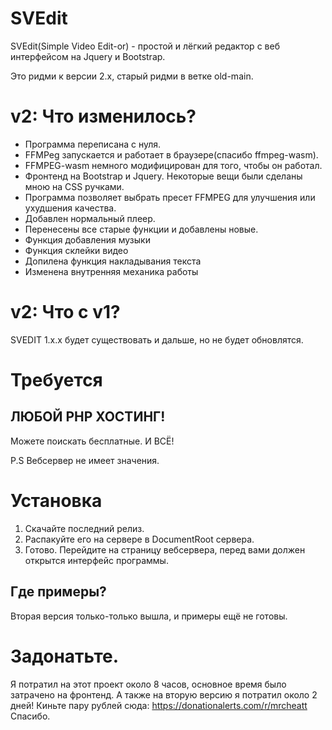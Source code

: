 # SVEdit
SVEdit(Simple Video Edit-or) - простой и лёгкий редактор с веб интерфейсом на Jquery и Bootstrap.

Это ридми к версии 2.х, старый ридми в ветке old-main.

# v2: Что изменилось?

- Программа переписана с нуля.
- FFMPeg запускается и работает в браузере(спасибо ffmpeg-wasm). 
- FFMPEG-wasm немного модифицирован для того, чтобы он работал. 
- Фронтенд на Bootstrap и Jquery. Некоторые вещи были сделаны мною на CSS ручками.
- Программа позволяет выбрать пресет FFMPEG для улучшения или ухудшения качества.
- Добавлен нормальный плеер.
- Перенесены все старые функции и добавлены новые.
- Функция добавления музыки
- Функция склейки видео
- Допилена функция накладывания текста
- Изменена внутренняя механика работы

# v2: Что с v1?
SVEDIT 1.x.x будет существовать и дальше, но не будет обновлятся.

# Требуется
## ЛЮБОЙ PHP ХОСТИНГ!
Можете поискать бесплатные.
И ВСЁ!

P.S Вебсервер не имеет значения.

# Установка
1. Скачайте последний релиз.
2. Распакуйте его на сервере в DocumentRoot сервера.
3. Готово. Перейдите на страницу вебсервера, перед вами должен открытся интерфейс программы.

## Где примеры?
Вторая версия только-только вышла, и примеры ещё не готовы.

# Задонатьте.
Я потратил на этот проект около 8 часов, основное время было затрачено на фронтенд.
А также на вторую версию я потратил около 2 дней!
Киньте пару рублей сюда: https://donationalerts.com/r/mrcheatt
Спасибо.
